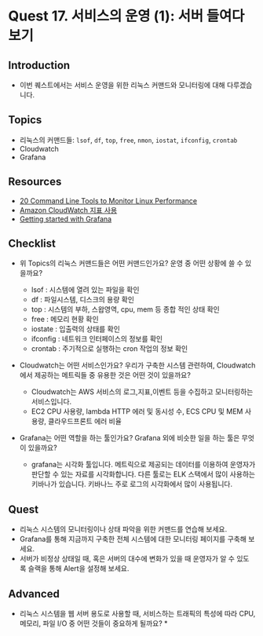 # Quest 17. 서비스의 운영 (1): 서버 들여다 보기

## Introduction
* 이번 퀘스트에서는 서비스 운영을 위한 리눅스 커맨드와 모니터링에 대해 다루겠습니다.

## Topics
* 리눅스의 커맨드들: `lsof`, `df`, `top`, `free`, `nmon`, `iostat`, `ifconfig`, `crontab`
* Cloudwatch
* Grafana

## Resources
* [20 Command Line Tools to Monitor Linux Performance](https://www.tecmint.com/command-line-tools-to-monitor-linux-performance/)
* [Amazon CloudWatch 지표 사용](https://docs.aws.amazon.com/ko_kr/AmazonCloudWatch/latest/monitoring/working_with_metrics.html)
* [Getting started with Grafana](https://grafana.com/docs/grafana/latest/getting-started/getting-started/)

## Checklist
* 위 Topics의 리눅스 커맨드들은 어떤 커맨드인가요? 운영 중 어떤 상황에 쓸 수 있을까요?
  * lsof :  시스템에 열려 있는 파일을 확인
  * df : 파일시스템, 디스크의 용량 확인
  * top : 시스템의 부하, 스왑영역, cpu, mem 등 종합 적인 상태 확인
  * free : 메모리 현황 확인
  * iostate : 입출력의 상태를 확인
  * ifconfig : 네트워크 인터페이스의 정보를 확인
  * crontab : 주기적으로 실행하는 cron 작업의 정보 확인
  
* Cloudwatch는 어떤 서비스인가요? 우리가 구축한 시스템 관련하여, Cloudwatch에서 제공하는 메트릭들 중 유용한 것은 어떤 것이 있을까요?

  * Cloudwatch는 AWS 서비스의 로그,지표,이벤트 등을 수집하고 모니터링하는 서비스입니다.
  * EC2 CPU 사용량, lambda HTTP 에러 및 동시성 수, ECS CPU 및 MEM 사용량, 클라우드프론트 에러 비율
  
* Grafana는 어떤 역할을 하는 툴인가요? Grafana 외에 비슷한 일을 하는 툴은 무엇이 있을까요?
  * grafana는 시각화 툴입니다. 메트릭으로 제공되는 데이터를 이용하여 운영자가 판단할 수 있는 자료를 시각화합니다.
다른 툴로는 ELK 스택에서 많이 사용하는 키바나가 있습니다. 키바나느 주로 로그의 시각화에서 많이 사용됩니다.

## Quest
* 리눅스 시스템의 모니터링이나 상태 파악을 위한 커맨드를 연습해 보세요.
* Grafana를 통해 지금까지 구축한 전체 시스템에 대한 모니터링 페이지를 구축해 보세요.
* 서버가 비정상 상태일 때, 혹은 서버의 대수에 변화가 있을 때 운영자가 알 수 있도록 슬랙을 통해 Alert을 설정해 보세요.

## Advanced
* 리눅스 시스템을 웹 서버 용도로 사용할 때, 서비스하는 트래픽의 특성에 따라 CPU, 메모리, 파일 I/O 중 어떤 것들이 중요하게 될까요?
  * 
